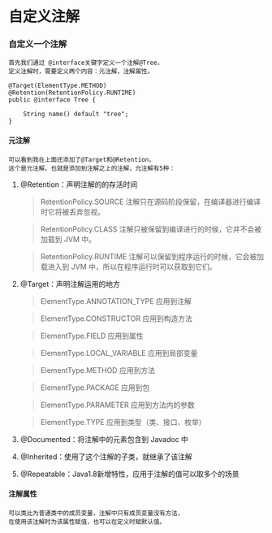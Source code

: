 # 自定义注解



### 自定义一个注解

    首先我们通过 @interface关键字定义一个注解@Tree，
    定义注解时，需要定义两个内容：元注解，注解属性。
    
    @Target(ElementType.METHOD)
    @Retention(RetentionPolicy.RUNTIME)
    public @interface Tree {
    
        String name() default "tree";
    }
    
#### 元注解

    可以看到我在上面还添加了@Target和@Retention，
    这个是元注解，也就是添加到注解之上的注解，元注解有5种：
    
1. @Retention：声明注解的的存活时间

    > RetentionPolicy.SOURCE 注解只在源码阶段保留，在编译器进行编译时它将被丢弃忽视。
    
    > RetentionPolicy.CLASS 注解只被保留到编译进行的时候，它并不会被加载到 JVM 中。
    
    > RetentionPolicy.RUNTIME 注解可以保留到程序运行的时候，它会被加载进入到 JVM 中，所以在程序运行时可以获取到它们。
    
2. @Target：声明注解运用的地方

    > ElementType.ANNOTATION_TYPE 应用到注解
    
    > ElementType.CONSTRUCTOR 应用到构造方法
    
    > ElementType.FIELD 应用到属性
    
    > ElementType.LOCAL_VARIABLE 应用到局部变量
    
    > ElementType.METHOD 应用到方法
    
    > ElementType.PACKAGE 应用到包
    
    > ElementType.PARAMETER 应用到方法内的参数
    
    > ElementType.TYPE 应用到类型（类、接口、枚举）
    
3. @Documented：将注解中的元素包含到 Javadoc 中

4. @Inherited：使用了这个注解的子类，就继承了该注解

5. @Repeatable：Java1.8新增特性，应用于注解的值可以取多个的场景

#### 注解属性
    
    可以类比为普通类中的成员变量，注解中只有成员变量没有方法，
    在使用该注解时为该属性赋值，也可以在定义时赋默认值。
